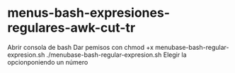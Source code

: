 # menus-bash-expresiones-regulares-awk-cut-tr
Abrir consola de bash
Dar pemisos con chmod +x menubase-bash-regular-expresion.sh
./menubase-bash-regular-expresion.sh
Elegir la opcionponiendo un número
